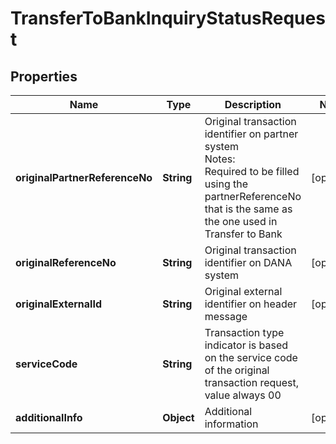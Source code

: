 

# TransferToBankInquiryStatusRequest


## Properties

| Name | Type | Description | Notes |
|------------ | ------------- | ------------- | -------------|
|**originalPartnerReferenceNo** | **String** | Original transaction identifier on partner system<br> Notes:<br> Required to be filled using the partnerReferenceNo that is the same as the one used in Transfer to Bank  |  [optional] |
|**originalReferenceNo** | **String** | Original transaction identifier on DANA system |  [optional] |
|**originalExternalId** | **String** | Original external identifier on header message |  [optional] |
|**serviceCode** | **String** | Transaction type indicator is based on the service code of the original transaction request, value always 00 |  |
|**additionalInfo** | **Object** | Additional information |  [optional] |




